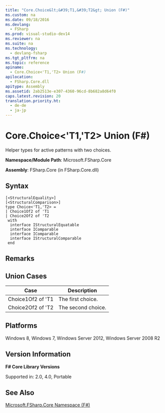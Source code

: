 ```yaml
---
title: "Core.Choice&lt;&#39;T1,&#39;T2&gt; Union (F#)"
ms.custom: na
ms.date: 09/18/2016
ms.devlang: 
  - FSharp
ms.prod: visual-studio-dev14
ms.reviewer: na
ms.suite: na
ms.technology: 
  - devlang-fsharp
ms.tgt_pltfrm: na
ms.topic: reference
apiname: 
  - Core.Choice<'T1,'T2> Union (F#)
apilocation: 
  - FSharp.Core.dll
apitype: Assembly
ms.assetid: 2ab2513e-e307-4360-96cd-8b682a8d64f0
caps.latest.revision: 20
translation.priority.ht: 
  - de-de
  - ja-jp
---
```

# Core.Choice&lt;&#39;T1,&#39;T2&gt; Union (F#)
Helper types for active patterns with two choices.  
  
 **Namespace/Module Path**: Microsoft.FSharp.Core  
  
 **Assembly**: FSharp.Core (in FSharp.Core.dll)  
  
## Syntax  
  
```  
[<StructuralEquality>]  
[<StructuralComparison>]  
type Choice<'T1,'T2> =  
| Choice1Of2 of 'T1  
| Choice2Of2 of 'T2  
 with  
  interface IStructuralEquatable  
  interface IComparable  
  interface IComparable  
  interface IStructuralComparable  
 end  
```  
  
## Remarks  
  
## Union Cases  
  
|Case|Description|  
|----------|-----------------|  
|Choice1Of2 of 'T1|The first choice.|  
|Choice2Of2 of 'T2|The second choice.|  
  
## Platforms  
 Windows 8, Windows 7, Windows Server 2012, Windows Server 2008 R2  
  
## Version Information  
 **F# Core Library Versions**  
  
 Supported in: 2.0, 4.0, Portable  
  
## See Also  
 [Microsoft.FSharp.Core Namespace (F#)](../Topic/Microsoft.FSharp.Core%20Namespace%20\(F%23\).md)
